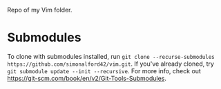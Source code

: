 Repo of my Vim folder.

# Submodules
To clone with submodules installed, run `git clone --recurse-submodules https://github.com/simonalford42/vim.git`. If you've already cloned, try `git submodule update --init --recursive`. For more info, check out https://git-scm.com/book/en/v2/Git-Tools-Submodules.

